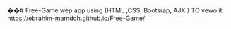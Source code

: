 ��#   F r e e - G a m e 
wep app using (HTML ,CSS, Bootsrap, AJX )
TO vewo it:   https://ebrahim-mamdoh.github.io/Free-Game/
 
 
